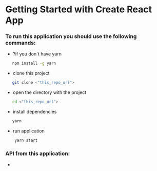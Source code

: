 # Getting Started with Create React App

### To run this application you should use the following commands: 

* ?if you don`t have yarn
```bash
   npm install -g yarn 
```
* clone this project 
```bash
   git clone <"this_repo_url">
```

* open the directory with the project
```bash
   cd <"this_repo_url">
```

* install dependencies
```bash
   yarn
```

* run application
```bash
    yarn start
```

### API from this application:
* 
